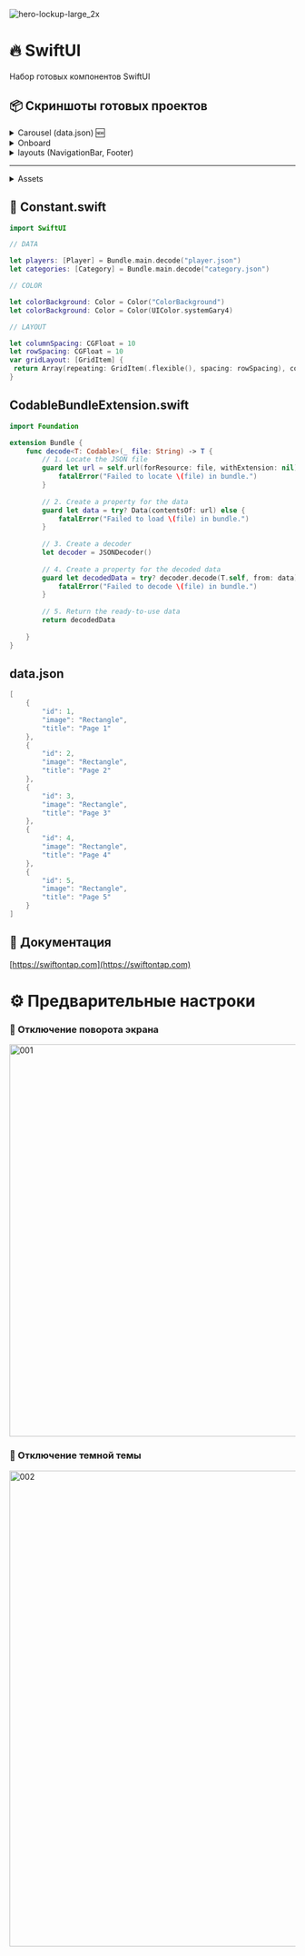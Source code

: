 ![hero-lockup-large_2x](https://user-images.githubusercontent.com/43171309/223688176-2e187cc8-1658-4264-9726-b907730f954c.png)
# 🔥 SwiftUI

Набор готовых компонентов SwiftUI

## 📦 Скриншоты готовых проектов

<details><summary>Carousel (data.json) 🆕</summary>
<p>
 
![Carousel](https://user-images.githubusercontent.com/43171309/223750860-29bd6cb8-b144-4a17-9e80-b4fd7d0caa0a.png)
  
</p>
</details>

<details><summary>Onboard</summary>
<p>
  
![Onboard](https://user-images.githubusercontent.com/43171309/223706763-046765e1-f9b9-4b41-8f39-2508e633bc82.png)
  
</p>
</details>

<details><summary>layouts (NavigationBar, Footer)</summary>
<p>
  
![Layouts](https://user-images.githubusercontent.com/43171309/223706222-e472e4ef-3639-4e52-b9e4-a2159b187ef5.png)
  
</p>
</details>

---------

<details><summary>Assets</summary>
<p>
 
![AppIcon](https://user-images.githubusercontent.com/43171309/223767780-ce7871d7-8804-40ac-b72a-23170edb4916.png)
![Logo](https://user-images.githubusercontent.com/43171309/223767781-42a6fd62-fd61-47c0-87df-af165020b257.png)
<img width="220" alt="Logo@x2" src="https://user-images.githubusercontent.com/43171309/223767784-772b0611-a19b-438c-9455-9e2dc889103e.png">
![Logo@x3](https://user-images.githubusercontent.com/43171309/223767790-8fffe254-29ac-4963-99e6-ab9bc5b2e138.png)
![Rectangle](https://user-images.githubusercontent.com/43171309/223767793-c7e1926a-6540-4933-a6e9-4f312971eb6e.png)
<img width="320" alt="Rectangle@x2" src="https://user-images.githubusercontent.com/43171309/223767796-68910712-db49-49e6-8fd7-8842d1023712.png">
![Rectangle@x3](https://user-images.githubusercontent.com/43171309/223767797-b94e4938-9a83-459c-9536-e74092326afe.png)
![Square](https://user-images.githubusercontent.com/43171309/223767802-f123220c-710c-40d2-850f-c121b07860e4.png)
<img width="228" alt="Square@x2" src="https://user-images.githubusercontent.com/43171309/223767804-fbb5b071-5ea6-45ef-a267-fc757cf89150.png">
![Square@x3](https://user-images.githubusercontent.com/43171309/223767806-bf235134-e3fe-4703-9848-0aae8f9db7c8.png)
  
</p>
</details>

## 📜 Constant.swift

```swift
import SwiftUI

// DATA

let players: [Player] = Bundle.main.decode("player.json")
let categories: [Category] = Bundle.main.decode("category.json")

// COLOR

let colorBackground: Color = Color("ColorBackground")
let colorBackground: Color = Color(UIColor.systemGary4)

// LAYOUT

let columnSpacing: CGFloat = 10
let rowSpacing: CGFloat = 10
var gridLayout: [GridItem] {
 return Array(repeating: GridItem(.flexible(), spacing: rowSpacing), count: 2)
}
```

## CodableBundleExtension.swift

```swift
import Foundation

extension Bundle {
    func decode<T: Codable>(_ file: String) -> T {
        // 1. Locate the JSON file
        guard let url = self.url(forResource: file, withExtension: nil) else {
            fatalError("Failed to locate \(file) in bundle.")
        }
        
        // 2. Create a property for the data
        guard let data = try? Data(contentsOf: url) else {
            fatalError("Failed to load \(file) in bundle.")
        }
        
        // 3. Create a decoder
        let decoder = JSONDecoder()
        
        // 4. Create a property for the decoded data
        guard let decodedData = try? decoder.decode(T.self, from: data) else {
            fatalError("Failed to decode \(file) in bundle.")
        }
        
        // 5. Return the ready-to-use data
        return decodedData
        
    }
}
```

## data.json

```swift
[
    {
        "id": 1,
        "image": "Rectangle",
        "title": "Page 1"
    },
    {
        "id": 2,
        "image": "Rectangle",
        "title": "Page 2"
    },
    {
        "id": 3,
        "image": "Rectangle",
        "title": "Page 3"
    },
    {
        "id": 4,
        "image": "Rectangle",
        "title": "Page 4"
    },
    {
        "id": 5,
        "image": "Rectangle",
        "title": "Page 5"
    }
]
```
## 📖 Документация
[https://swiftontap.com](https://swiftontap.com)

# ⚙️ Предварительные настроки

### 📲 Отключение поворота экрана

<img width="691" alt="001" src="https://user-images.githubusercontent.com/43171309/223675759-850abc0d-98e9-4f17-80ef-3ab0f07ee121.png">

### 🎨 Отключение темной темы
<img width="838" alt="002" src="https://user-images.githubusercontent.com/43171309/223675768-9bd2503a-bb35-4534-aad2-a5ebf4852e6a.png">

